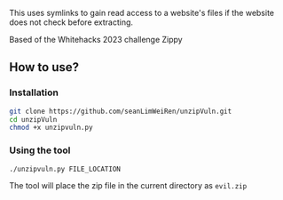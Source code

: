 This uses symlinks to gain read access to a website's files if the website does not check before extracting.

Based of the Whitehacks 2023 challenge Zippy

## How to use?

### Installation

```sh
git clone https://github.com/seanLimWeiRen/unzipVuln.git
cd unzipVuln
chmod +x unzipvuln.py
```

### Using the tool
```sh
./unzipvuln.py FILE_LOCATION
```

The tool will place the zip file in the current directory as `evil.zip`
